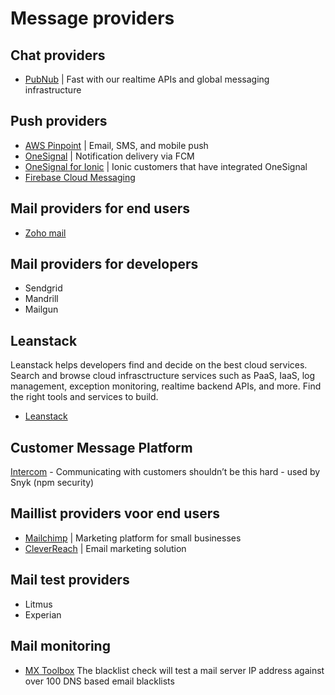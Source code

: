 # Message providers

## Chat providers

* [PubNub](https://www.pubnub.com/) | Fast with our realtime APIs and global messaging infrastructure

## Push providers

* [AWS Pinpoint](https://aws.amazon.com/pinpoint/) |  Email, SMS, and mobile push
* [OneSignal](https://onesignal.com/) | Notification delivery via FCM
* [OneSignal for Ionic](https://onesignal.com/ionic) | Ionic customers that have integrated OneSignal
* [Firebase Cloud Messaging](http://firebase.google.com/docs/cloud-messaging/)

## Mail providers for end users

* [Zoho mail](https://www.zoho.eu/mail/)

## Mail providers for developers

* Sendgrid
* Mandrill
* Mailgun

## Leanstack

Leanstack helps developers find and decide on the best cloud services. Search and browse cloud infrasctructure services such as PaaS, IaaS, log management, exception monitoring, realtime backend APIs, and more. Find the right tools and services to build.

* [Leanstack](http://leanstack.io/stackups/mailgun-vs-sendgrid-vs-mandrill)

## Customer Message Platform

[Intercom](https://www.intercom.com/) - Communicating with customers shouldn’t be this hard - used by Snyk (npm security)

## Maillist providers voor end users

* [Mailchimp](http://mailchimp.com/) | Marketing platform for small businesses
* [CleverReach](http://www.cleverreach.nl/) | Email marketing solution

## Mail test providers

* Litmus
* Experian

## Mail monitoring

* [MX Toolbox](https://mxtoolbox.com/blacklists.aspx) The blacklist check will test a mail server IP address against over 100 DNS based email blacklists

